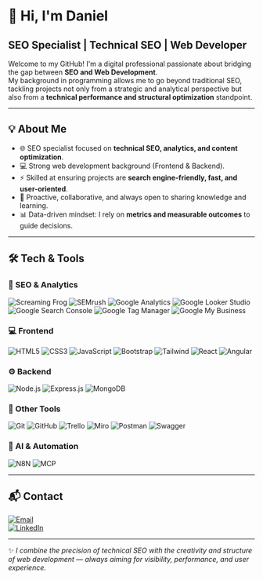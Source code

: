# 👋 Hi, I'm Daniel  

## SEO Specialist | Technical SEO | Web Developer  

Welcome to my GitHub! I'm a digital professional passionate about bridging the gap between **SEO and Web Development**.  
My background in programming allows me to go beyond traditional SEO, tackling projects not only from a strategic and analytical perspective but also from a **technical performance and structural optimization** standpoint.  

---

## 💡 About Me  

- 🌐 SEO specialist focused on **technical SEO, analytics, and content optimization**.  
- 💻 Strong web development background (Frontend & Backend).  
- ⚡ Skilled at ensuring projects are **search engine-friendly, fast, and user-oriented**.  
- 🤝 Proactive, collaborative, and always open to sharing knowledge and learning.  
- 📊 Data-driven mindset: I rely on **metrics and measurable outcomes** to guide decisions.  

---

## 🛠️ Tech & Tools  

### 🔎 SEO & Analytics  
![Screaming Frog](https://img.shields.io/badge/Screaming%20Frog-SEO-green)  ![SEMrush](https://img.shields.io/badge/SEMrush-Tool-orange)  ![Google Analytics](https://img.shields.io/badge/Google%20Analytics-Data-red?logo=google-analytics)  ![Google Looker Studio](https://img.shields.io/badge/Looker%20Studio-Reports-blue?logo=google)  ![Google Search Console](https://img.shields.io/badge/Search%20Console-SEO-blue?logo=google)  ![Google Tag Manager](https://img.shields.io/badge/Tag%20Manager-Tracking-lightgrey?logo=google)  ![Google My Business](https://img.shields.io/badge/My%20Business-Local%20SEO-blue?logo=google)  

### 💻 Frontend  
![HTML5](https://img.shields.io/badge/HTML5-E34F26?logo=html5&logoColor=white)  ![CSS3](https://img.shields.io/badge/CSS3-1572B6?logo=css3&logoColor=white)  ![JavaScript](https://img.shields.io/badge/JavaScript-F7DF1E?logo=javascript&logoColor=black)  ![Bootstrap](https://img.shields.io/badge/Bootstrap-7952B3?logo=bootstrap&logoColor=white)  ![Tailwind](https://img.shields.io/badge/Tailwind-38B2AC?logo=tailwindcss&logoColor=white)  ![React](https://img.shields.io/badge/React-61DAFB?logo=react&logoColor=black)  ![Angular](https://img.shields.io/badge/Angular-DD0031?logo=angular&logoColor=white)  

### ⚙️ Backend  
![Node.js](https://img.shields.io/badge/Node.js-339933?logo=node.js&logoColor=white)  ![Express.js](https://img.shields.io/badge/Express.js-000000?logo=express&logoColor=white)  ![MongoDB](https://img.shields.io/badge/MongoDB-47A248?logo=mongodb&logoColor=white)  

### 🧰 Other Tools  
![Git](https://img.shields.io/badge/Git-F05032?logo=git&logoColor=white)  ![GitHub](https://img.shields.io/badge/GitHub-181717?logo=github&logoColor=white)  ![Trello](https://img.shields.io/badge/Trello-0052CC?logo=trello&logoColor=white)  ![Miro](https://img.shields.io/badge/Miro-050038?logo=miro&logoColor=yellow)  ![Postman](https://img.shields.io/badge/Postman-FF6C37?logo=postman&logoColor=white)  ![Swagger](https://img.shields.io/badge/Swagger-85EA2D?logo=swagger&logoColor=black)  

### 🤖 AI & Automation  
![N8N](https://img.shields.io/badge/n8n-Flow%20Automation-red?logo=n8n&logoColor=white)  ![MCP](https://img.shields.io/badge/MCP-AI%20Tools-blue)  

---

## 📬 Contact  

[![Email](https://img.shields.io/badge/Email-Contact-red?logo=gmail)](mailto:angeldanielseospecialist@gmail.com)  
[![LinkedIn](https://img.shields.io/badge/LinkedIn-Profile-blue?logo=linkedin)](https://www.linkedin.com/in/angeldanielgutierrezquiroga)  

---

✨ *I combine the precision of technical SEO with the creativity and structure of web development — always aiming for visibility, performance, and user experience.*  
